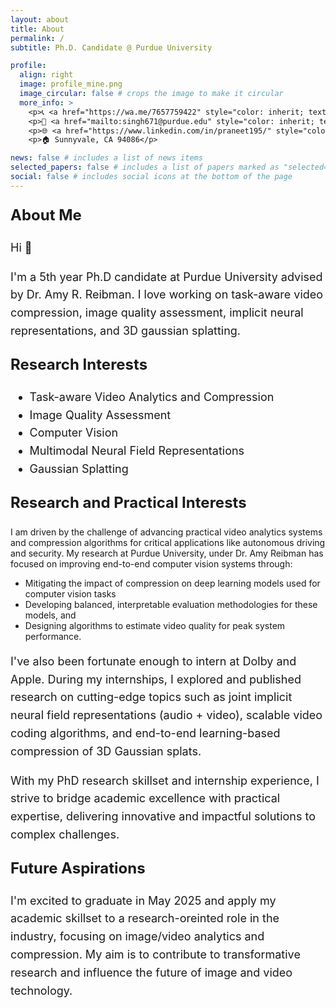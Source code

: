 ```yaml
---
layout: about
title: About
permalink: /
subtitle: Ph.D. Candidate @ Purdue University

profile:
  align: right
  image: profile_mine.png
  image_circular: false # crops the image to make it circular
  more_info: >
    <p>📞 <a href="https://wa.me/7657759422" style="color: inherit; text-decoration: underline; underline">+1 (765)-774-9422</a> </p>
    <p>📧 <a href="mailto:singh671@purdue.edu" style="color: inherit; text-decoration: underline; underline">singh671@purdue.edu</a> </p>
    <p>🌐 <a href="https://www.linkedin.com/in/praneet195/" style="color: inherit; text-decoration: underline; underline">LinkedIn: praneet195/</a> </p>
    <p>🏠 Sunnyvale, CA 94086</p>

news: false # includes a list of news items
selected_papers: false # includes a list of papers marked as "selected={true}"
social: false # includes social icons at the bottom of the page
---
```


<div style="display: none;">
    <a href="https://clustrmaps.com/site/1c26o" title="Visit tracker">
        <img src="//www.clustrmaps.com/map_v2.png?d=3Rb5bVTw6aBTKI5pAmtwvRaN0XG-R6NP4R82SEqcWt4&cl=ffffff" 
             alt="Visitor Map" />
    </a>
</div>

<p style="font-size: 24px; font-weight: bold;">About Me</p>
<p style="font-size: 18px; line-height: 1.6;"> Hi 👋</p> 

<p style="font-size: 18px; line-height: 1.6;">
I'm a 5th year Ph.D candidate at Purdue University advised by Dr. Amy R. Reibman. I love working on task-aware video compression, image quality assessment, implicit neural representations, and 3D gaussian splatting.
</p>

<p style="font-size: 24px; font-weight: bold;">Research Interests</p>
<ul style="line-height: 1.6; font-size: 18px;">
  <li>Task-aware Video Analytics and Compression</li> 
     <li>Image Quality Assessment</li>
  <li>Computer Vision</li>
  <li>Multimodal Neural Field Representations</li>
   <li>Gaussian Splatting</li>
 
</ul>
</p>

<p style="font-size: 24px; font-weight: bold;">Research and Practical Interests</p>
<p style="font-size: 18px; line-height: 1.6;">
  
I am driven by the challenge of advancing practical video analytics systems and compression algorithms for critical applications like autonomous driving and security. My research at Purdue University, under Dr. Amy Reibman has focused on improving end-to-end computer vision systems through:

<ul>
 <li> Mitigating the impact of compression on deep learning models used for computer vision tasks  </li> 
  <li>  Developing balanced, interpretable evaluation methodologies for these models, and </li>
  <li>
    Designing algorithms to estimate video quality for peak system performance. </li>
</ul>
</p>

<p style="font-size: 18px; line-height: 1.6;">
I've also been fortunate enough to intern at Dolby and Apple. During my internships, I explored and published research on cutting-edge topics such as joint implicit neural field representations (audio + video), scalable video coding algorithms, and end-to-end learning-based compression of 3D Gaussian splats.
</p>

<p style="font-size: 18px; line-height: 1.6;">
With my PhD research skillset and internship experience, I strive to bridge academic excellence with practical expertise, delivering innovative and impactful solutions to complex challenges.
</p>

<p style="font-size: 24px; font-weight: bold;">Future Aspirations</p>
<p style="font-size: 18px; line-height: 1.6;">
    I'm excited to graduate in May 2025 and apply my academic skillset to a research-oreinted role in the industry, focusing on image/video analytics and compression. My aim is to contribute to transformative research and influence the future of image and video technology.
</p>
